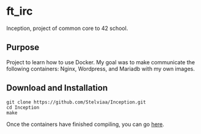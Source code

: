 # ft_irc
Inception, project of common core to 42 school.
## Purpose
Project to learn how to use Docker. My goal was to make communicate the following containers: Nginx, Wordpress, and Mariadb with my own images.
## Download and Installation
```
git clone https://github.com/Stelviaa/Inception.git
cd Inception
make
```
Once the containers have finished compiling, you can go [here](https://localhost:8080).
